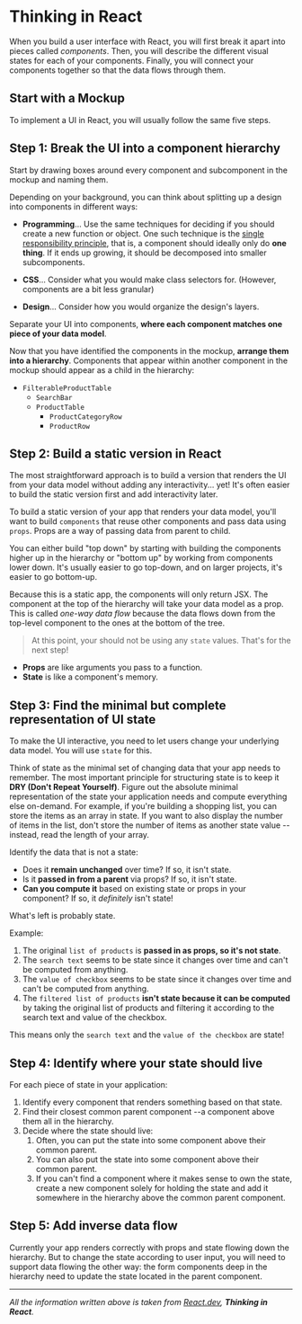 # Thinking in React

When you build a user interface with React, you will first break it apart into pieces called *components*. Then, you will describe the different visual states for each of your components. Finally, you will connect your components together so that the data flows through them.

## Start with a Mockup

To implement a UI in React, you will usually follow the same five steps.

## Step 1: Break the UI into a component hierarchy

Start by drawing boxes around every component and subcomponent in the mockup and naming them.

Depending on your background, you can think about splitting up a design into components in different ways:

+ **Programming**... Use the same techniques for deciding if you should create a new function or object. One such technique is the [single responsibility principle](https://en.wikipedia.org/wiki/Single-responsibility_principle), that is, a component should ideally only do **one thing**. If it ends up growing, it should be decomposed into smaller subcomponents.

+ **CSS**... Consider what you would make class selectors for. (However, components are a bit less granular)

+ **Design**... Consider how you would organize the design's layers.

Separate your UI into components, **where each component matches one piece of your data model**.

Now that you have identified the components in the mockup, **arrange them into a hierarchy**. Components that appear within another component in the mockup should appear as a child in the hierarchy:

+ `FilterableProductTable`
    + `SearchBar`
    + `ProductTable`
        + `ProductCategoryRow`
        + `ProductRow`

## Step 2: Build a static version in React

The most straightforward approach is to build a version that renders the UI from your data model without adding any interactivity... yet! It's often easier to build the static version first and add interactivity later.

To build a static version of your app that renders your data model, you'll want to build `components` that reuse other components and pass data using `props`. Props are a way of passing data from parent to child.

You can either build "top down" by starting with building the components higher up in the hierarchy or "bottom up" by working from components lower down. It's usually easier to go top-down, and on larger projects, it's easier to go bottom-up.

Because this is a static app, the components will only return JSX. The component at the top of the hierarchy will take your data model as a prop. This is called *one-way data flow* because the data flows down from the top-level component to the ones at the bottom of the tree.

> At this point, your should not be using any `state` values. That's for the next step!

+ **Props** are like arguments you pass to a function.
+ **State** is like a component's memory.

## Step 3: Find the minimal but complete representation of UI state

To make the UI interactive, you need to let users change your underlying data model. You will use `state` for this.

Think of state as the minimal set of changing data that your app needs to remember. The most important principle for structuring state is to keep it **DRY (Don't Repeat Yourself)**. Figure out the absolute minimal representation of the state your application needs and compute everything else on-demand. For example, if you're building a shopping list, you can store the items as an array in state. If you want to also display the number of items in the list, don't store the number of items as another state value --instead, read the length of your array.

Identify the data that is not a state:

+ Does it **remain unchanged** over time? If so, it isn't state.
+ Is it **passed in from a parent** via props? If so, it isn't state.
+ **Can you compute it** based on existing state or props in your component? If so, it *definitely* isn't state!

What's left is probably state.

Example:

1. The original `list of products` is **passed in as props, so it's not state**.
2. The `search text` seems to be state since it changes over time and can't be computed from anything.
3. The `value of checkbox` seems to be state since it changes over time and can't be computed from anything.
4. The `filtered list of products` **isn't state because it can be computed** by taking the original list of products and filtering it according to the search text and value of the checkbox.

This means only the `search text` and the `value of the checkbox` are state!

## Step 4: Identify where your state should live

For each piece of state in your application:

1. Identify every component that renders something based on that state.
2. Find their closest common parent component --a component above them all in the hierarchy.
3. Decide where the state should live:
    1. Often, you can put the state into some component above their common parent.
    2. You can also put the state into some component above their common parent.
    3. If you can't find a component where it makes sense to own the state, create a new component solely for holding the state and add it somewhere in the hierarchy above the common parent component.

## Step 5: Add inverse data flow

Currently your app renders correctly with props and state flowing down the hierarchy. But to change the state according to user input, you will need to support data flowing the other way: the form components deep in the hierarchy need to update the state located in the parent component.

---
 _All the information written above is taken from [React.dev](https://react.dev/learn/thinking-in-react), **Thinking in React**._